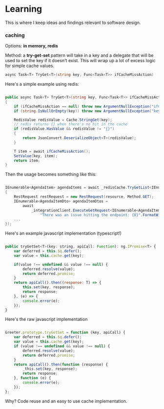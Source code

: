 # Learning

This is where I keep ideas and findings relevant to software design.

### caching

Options: **in memory, redis**

Method: a **try-get-set** pattern will take in a key and a delegate that will be used to set the key if it doesn't exist. This will wrap up a lot of excess logic for simple cache values.

```csharp
async Task<T> TryGet<T>(string key, Func<Task<T>> ifCacheMissAction)
```

Here's a simple example using redis:

```csharp

public async Task<T> TryGet<T>(string key, Func<Task<T>> ifCacheMissAction)
{
    if (ifCacheMissAction == null) throw new ArgumentNullException("ifCacheMissAction");
    if (string.IsNullOrEmpty(key)) throw new ArgumentNullException("key");

    RedisValue redisValue = Cache.StringGet(key);
    // redis returns {} when there's no hit in the cache
    if (redisValue.HasValue && redisValue != "{}")
    {
        return JsonConvert.DeserializeObject<T>(redisValue);
    }

    T item = await ifCacheMissAction();
    SetValue(key, item);
    return item;
}

```

Then the usage becomes something like this:

```csharp

IEnumerable<AgendaItem> agendaItems = await _redisCache.TryGetList<IEnumerable<AgendaItemDto>>(cacheKey, async () =>
{
    RestRequest restRequest = new RestRequest(resource, Method.GET);
    IEnumerable<AgendaItemDto> agendaItemDtos =
        await
            _integrationClient.ExecuteGetRequest<IEnumerable<AgendaItemDto>>(restRequest,
                "There was an issue hitting the endpoint: {0}".FormatWith(resource));
    ...
});

```

Here's an example javascript implementation (typescript!)

```javascript

public tryGetSet<T>(key: string, apiCall: Function): ng.IPromise<T> {
    var deferred = this.$q.defer();
    var value = this.cache.get(key);

    if(value !== undefined && value !== null) {
        deferred.resolve(value);
        return deferred.promise;
    }
    return apiCall().then((response: T) => {
        this.set(key, response);
        return response;
    }, (e) => {
        console.error(e);
    });
}
```

Here's the raw javascript implementation

```javascript

Greeter.prototype.tryGetSet = function (key, apiCall) {
    var deferred = this.$q.defer();
    var value = this.cache.get(key);
    if (value !== undefined && value !== null) {
        deferred.resolve(value);
        return deferred.promise;
    }
    return apiCall().then(function (response) {
        _this.set(key, response);
        return response;
    }, function (e) {
        console.error(e);
    });
};

```

Why? Code reuse and an easy to use cache implementation.